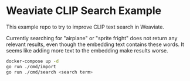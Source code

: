 # Weaviate CLIP Search Example

This example repo to try to improve CLIP text search in Weaviate.

Currently searching for "airplane" or "sprite fright" does not return any relevant results, even though the embedding text contains these words. It seems like adding more text to the embedding make results worse.

```bash
docker-compose up -d
go run ./cmd/import
go run ./cmd/search <search term>
```